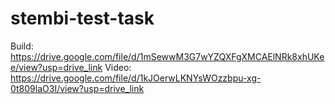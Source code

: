 # stembi-test-task
Build: https://drive.google.com/file/d/1mSewwM3G7wYZQXFgXMCAElNRk8xhUKee/view?usp=drive_link
Video: https://drive.google.com/file/d/1kJOerwLKNYsWOzzbpu-xg-0t809laO3I/view?usp=drive_link
